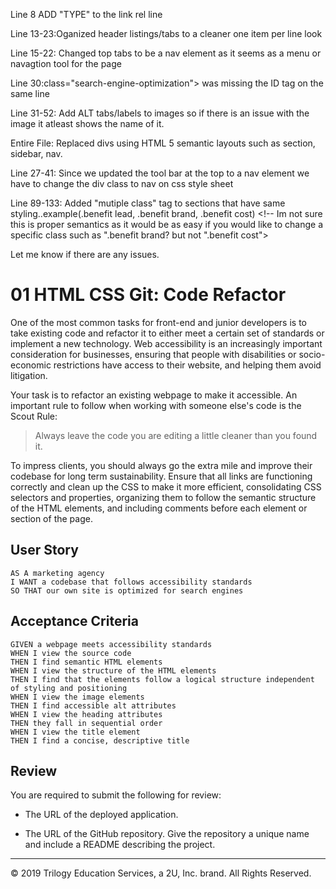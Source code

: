 <!--List of changes to HTML File--->
Line 8  ADD "TYPE" to the link rel line

Line 13-23:Oganized header listings/tabs to a cleaner one item per line look

Line 15-22: Changed top tabs to be a nav element as it seems as a menu or navagtion tool for the page

Line 30:class="search-engine-optimization"> was missing the ID tag on the same line

Line 31-52: Add ALT tabs/labels to images so if there is an issue with the image it atleast shows the name of it.

Entire File: Replaced divs using HTML 5 semantic layouts such as section, sidebar, nav.


<!--List of changes to CSS File-->

Line 27-41: Since we updated the tool bar at the top to a nav element we have to change the div class to nav on css style sheet

Line 89-133:  Added "mutiple class" tag to sections that have same styling..example(.benefit lead, .benefit brand, .benefit cost) <!-- Im not sure this is proper semantics as it would be as easy if you would like to change a specific class such as ".benefit brand? but not ".benefit cost">

Let me know if there are any issues.

# 01 HTML CSS Git: Code Refactor

One of the most common tasks for front-end and junior developers is to take existing code and refactor it to either meet a certain set of standards or implement a new technology. Web accessibility is an increasingly important consideration for businesses, ensuring that people with disabilities or socio-economic restrictions have access to their website, and helping them avoid litigation.

Your task is to refactor an existing webpage to make it accessible. An important rule to follow when working with someone else's code is the Scout Rule:

> Always leave the code you are editing a little cleaner than you found it.

To impress clients, you should always go the extra mile and improve their codebase for long term sustainability. Ensure that all links are functioning correctly and clean up the CSS to make it more efficient, consolidating CSS selectors and properties, organizing them to follow the semantic structure of the HTML elements, and including comments before each element or section of the page.

## User Story

```
AS A marketing agency
I WANT a codebase that follows accessibility standards
SO THAT our own site is optimized for search engines
```

## Acceptance Criteria

```
GIVEN a webpage meets accessibility standards
WHEN I view the source code
THEN I find semantic HTML elements
WHEN I view the structure of the HTML elements
THEN I find that the elements follow a logical structure independent of styling and positioning
WHEN I view the image elements
THEN I find accessible alt attributes
WHEN I view the heading attributes
THEN they fall in sequential order
WHEN I view the title element
THEN I find a concise, descriptive title
```

## Review

You are required to submit the following for review:

* The URL of the deployed application.

* The URL of the GitHub repository. Give the repository a unique name and include a README describing the project.

- - -
© 2019 Trilogy Education Services, a 2U, Inc. brand. All Rights Reserved.

